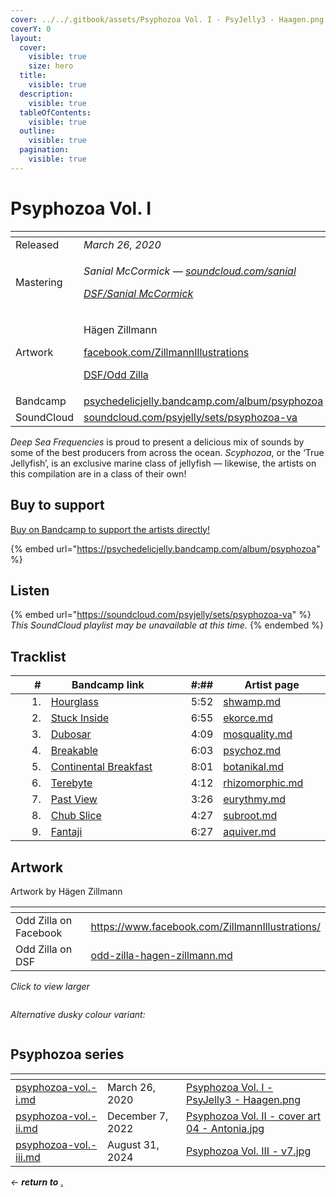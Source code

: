 ```yaml
---
cover: ../../.gitbook/assets/Psyphozoa Vol. I - PsyJelly3 - Haagen.png
coverY: 0
layout:
  cover:
    visible: true
    size: hero
  title:
    visible: true
  description:
    visible: true
  tableOfContents:
    visible: true
  outline:
    visible: true
  pagination:
    visible: true
---
```


# Psyphozoa Vol. I

<table data-header-hidden><thead><tr><th width="144"></th><th></th></tr></thead><tbody><tr><td>Released</td><td><em>March 26, 2020</em></td></tr><tr><td>Mastering</td><td><p><em>Sanial McCormick —</em> <a href="https://soundcloud.com/sanial"><em>soundcloud.com/sanial</em></a> </p><p><a href="../../artists/mastering/sanial-mccormick.md"><em>DSF/Sanial McCormick</em></a> </p></td></tr><tr><td>Artwork</td><td><p>Hägen Zillmann </p><p><a href="https://www.facebook.com/ZillmannIllustrations/">facebook.com/ZillmannIllustrations</a> </p><p><a href="../../artists/graphic/odd-zilla-hagen-zillmann.md">DSF/Odd Zilla</a> </p></td></tr><tr><td>Bandcamp</td><td><a href="https://psychedelicjelly.bandcamp.com/album/psyphozoa">psychedelicjelly.bandcamp.com/album/psyphozoa</a></td></tr><tr><td>SoundCloud</td><td><a href="https://soundcloud.com/psyjelly/sets/psyphozoa-va">soundcloud.com/psyjelly/sets/psyphozoa-va</a> </td></tr></tbody></table>

_Deep Sea Frequencies_ is proud to present a delicious mix of sounds by some of the best producers from across the ocean. _Scyphozoa_, or the ‘True Jellyfish’, is an exclusive marine class of jellyfish — likewise, the artists on this compilation are in a class of their own!

## Buy to support

[Buy on Bandcamp to support the artists directly!](https://psychedelicjelly.bandcamp.com/album/psyphozoa)&#x20;

{% embed url="https://psychedelicjelly.bandcamp.com/album/psyphozoa" %}

## Listen

{% embed url="https://soundcloud.com/psyjelly/sets/psyphozoa-va" %}
_This SoundCloud playlist may be unavailable at this time._
{% endembed %}

## Tracklist

<table><thead><tr><th width="44.5555419921875" align="right">#</th><th width="196.33331298828125">Bandcamp link</th><th width="65" align="right">#:##</th><th width="159.77783203125">Artist page</th></tr></thead><tbody><tr><td align="right">1.</td><td><a href="https://psychedelicjelly.bandcamp.com/track/hourglass">Hourglass</a> </td><td align="right">5:52</td><td><a data-mention href="../../artists/musicians/shwamp.md">shwamp.md</a></td></tr><tr><td align="right">2.</td><td><a href="https://psychedelicjelly.bandcamp.com/track/stuck-inside">Stuck Inside</a> </td><td align="right">6:55</td><td><a data-mention href="../../artists/musicians/ekorce.md">ekorce.md</a></td></tr><tr><td align="right">3.</td><td><a href="https://psychedelicjelly.bandcamp.com/track/dubosar">Dubosar</a> </td><td align="right">4:09</td><td><a data-mention href="../../artists/musicians/mosquality.md">mosquality.md</a></td></tr><tr><td align="right">4.</td><td><a href="https://psychedelicjelly.bandcamp.com/track/breakable">Breakable</a> </td><td align="right">6:03</td><td><a data-mention href="../../artists/musicians/psychoz.md">psychoz.md</a></td></tr><tr><td align="right">5.</td><td><a href="https://psychedelicjelly.bandcamp.com/track/continental-breakfast">Continental Breakfast</a> </td><td align="right">8:01</td><td><a data-mention href="../../artists/musicians/botanikal.md">botanikal.md</a></td></tr><tr><td align="right">6.</td><td><a href="https://psychedelicjelly.bandcamp.com/track/terebyte">Terebyte</a> </td><td align="right">4:12</td><td><a data-mention href="../../artists/musicians/rhizomorphic.md">rhizomorphic.md</a></td></tr><tr><td align="right">7.</td><td><a href="https://psychedelicjelly.bandcamp.com/track/past-view">Past View</a> </td><td align="right">3:26</td><td><a data-mention href="../../artists/musicians/eurythmy.md">eurythmy.md</a></td></tr><tr><td align="right">8.</td><td><a href="https://psychedelicjelly.bandcamp.com/track/chub-slice">Chub Slice</a> </td><td align="right">4:27</td><td><a data-mention href="../../artists/musicians/subroot.md">subroot.md</a></td></tr><tr><td align="right">9.</td><td><a href="https://psychedelicjelly.bandcamp.com/track/fantaji">Fantaji</a> </td><td align="right">6:27</td><td><a data-mention href="../../artists/musicians/aquiver.md">aquiver.md</a></td></tr></tbody></table>

## Artwork

Artwork by Hägen Zillmann&#x20;

<table data-card-size="large" data-view="cards"><thead><tr><th></th><th data-hidden data-card-target data-type="content-ref"></th></tr></thead><tbody><tr><td>Odd Zilla on Facebook</td><td><a href="https://www.facebook.com/ZillmannIllustrations/">https://www.facebook.com/ZillmannIllustrations/</a></td></tr><tr><td>Odd Zilla on DSF</td><td><a href="../../artists/graphic/odd-zilla-hagen-zillmann.md">odd-zilla-hagen-zillmann.md</a></td></tr></tbody></table>

_Click to view larger_&#x20;

<figure><img src="../../.gitbook/assets/Psyphozoa Vol. I - PsyJelly3 - Haagen.png" alt=""><figcaption></figcaption></figure>

_Alternative dusky colour variant:_

<figure><img src="../../.gitbook/assets/Psyphozoa Vol. I - PsyJelly3Dusk - Haagen.png" alt=""><figcaption></figcaption></figure>

## Psyphozoa series

<table data-view="cards"><thead><tr><th data-card-target data-type="content-ref"></th><th></th><th data-hidden data-card-cover data-type="files"></th></tr></thead><tbody><tr><td><a href="psyphozoa-vol.-i.md">psyphozoa-vol.-i.md</a></td><td>March 26, 2020</td><td><a href="../../.gitbook/assets/Psyphozoa Vol. I - PsyJelly3 - Haagen.png">Psyphozoa Vol. I - PsyJelly3 - Haagen.png</a></td></tr><tr><td><a href="psyphozoa-vol.-ii.md">psyphozoa-vol.-ii.md</a></td><td>December 7, 2022</td><td><a href="../../.gitbook/assets/Psyphozoa Vol. II - cover art 04 - Antonia.jpg">Psyphozoa Vol. II - cover art 04 - Antonia.jpg</a></td></tr><tr><td><a href="psyphozoa-vol.-iii.md">psyphozoa-vol.-iii.md</a></td><td>August 31, 2024</td><td><a href="../../.gitbook/assets/Psyphozoa Vol. III - v7.jpg">Psyphozoa Vol. III - v7.jpg</a></td></tr></tbody></table>

_← **return to**_ [.](./ "mention")&#x20;
